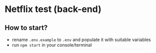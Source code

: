 # Netflix test (back-end)

## How to start?
* rename `.env.example` to `.env` and populate it with suitable variables
* run `npm start` in your console/terminal